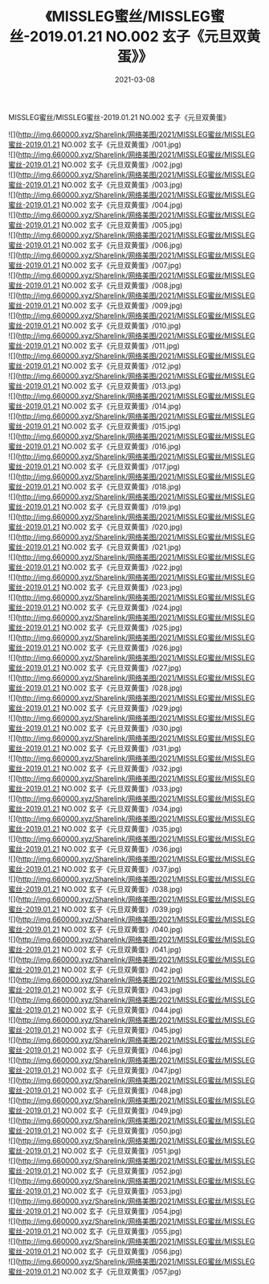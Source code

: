 ﻿---
layout: post
title:  《MISSLEG蜜丝/MISSLEG蜜丝-2019.01.21 NO.002 玄子《元旦双黄蛋》》
date:   2021-03-08
img: http://img.660000.xyz/Sharelink/网络美图/2021/MISSLEG蜜丝/MISSLEG蜜丝-2019.01.21 NO.002 玄子《元旦双黄蛋》/000.jpg
categories: [美女, 清纯, 唯美]
---

MISSLEG蜜丝/MISSLEG蜜丝-2019.01.21 NO.002 玄子《元旦双黄蛋》

 ![](http://img.660000.xyz/Sharelink/网络美图/2021/MISSLEG蜜丝/MISSLEG蜜丝-2019.01.21 NO.002 玄子《元旦双黄蛋》/001.jpg) <br>![](http://img.660000.xyz/Sharelink/网络美图/2021/MISSLEG蜜丝/MISSLEG蜜丝-2019.01.21 NO.002 玄子《元旦双黄蛋》/002.jpg) <br>![](http://img.660000.xyz/Sharelink/网络美图/2021/MISSLEG蜜丝/MISSLEG蜜丝-2019.01.21 NO.002 玄子《元旦双黄蛋》/003.jpg) <br>![](http://img.660000.xyz/Sharelink/网络美图/2021/MISSLEG蜜丝/MISSLEG蜜丝-2019.01.21 NO.002 玄子《元旦双黄蛋》/004.jpg) <br>![](http://img.660000.xyz/Sharelink/网络美图/2021/MISSLEG蜜丝/MISSLEG蜜丝-2019.01.21 NO.002 玄子《元旦双黄蛋》/005.jpg) <br>![](http://img.660000.xyz/Sharelink/网络美图/2021/MISSLEG蜜丝/MISSLEG蜜丝-2019.01.21 NO.002 玄子《元旦双黄蛋》/006.jpg) <br>![](http://img.660000.xyz/Sharelink/网络美图/2021/MISSLEG蜜丝/MISSLEG蜜丝-2019.01.21 NO.002 玄子《元旦双黄蛋》/007.jpg) <br>![](http://img.660000.xyz/Sharelink/网络美图/2021/MISSLEG蜜丝/MISSLEG蜜丝-2019.01.21 NO.002 玄子《元旦双黄蛋》/008.jpg) <br>![](http://img.660000.xyz/Sharelink/网络美图/2021/MISSLEG蜜丝/MISSLEG蜜丝-2019.01.21 NO.002 玄子《元旦双黄蛋》/009.jpg) <br>![](http://img.660000.xyz/Sharelink/网络美图/2021/MISSLEG蜜丝/MISSLEG蜜丝-2019.01.21 NO.002 玄子《元旦双黄蛋》/010.jpg) <br>![](http://img.660000.xyz/Sharelink/网络美图/2021/MISSLEG蜜丝/MISSLEG蜜丝-2019.01.21 NO.002 玄子《元旦双黄蛋》/011.jpg) <br>![](http://img.660000.xyz/Sharelink/网络美图/2021/MISSLEG蜜丝/MISSLEG蜜丝-2019.01.21 NO.002 玄子《元旦双黄蛋》/012.jpg) <br>![](http://img.660000.xyz/Sharelink/网络美图/2021/MISSLEG蜜丝/MISSLEG蜜丝-2019.01.21 NO.002 玄子《元旦双黄蛋》/013.jpg) <br>![](http://img.660000.xyz/Sharelink/网络美图/2021/MISSLEG蜜丝/MISSLEG蜜丝-2019.01.21 NO.002 玄子《元旦双黄蛋》/014.jpg) <br>![](http://img.660000.xyz/Sharelink/网络美图/2021/MISSLEG蜜丝/MISSLEG蜜丝-2019.01.21 NO.002 玄子《元旦双黄蛋》/015.jpg) <br>![](http://img.660000.xyz/Sharelink/网络美图/2021/MISSLEG蜜丝/MISSLEG蜜丝-2019.01.21 NO.002 玄子《元旦双黄蛋》/016.jpg) <br>![](http://img.660000.xyz/Sharelink/网络美图/2021/MISSLEG蜜丝/MISSLEG蜜丝-2019.01.21 NO.002 玄子《元旦双黄蛋》/017.jpg) <br>![](http://img.660000.xyz/Sharelink/网络美图/2021/MISSLEG蜜丝/MISSLEG蜜丝-2019.01.21 NO.002 玄子《元旦双黄蛋》/018.jpg) <br>![](http://img.660000.xyz/Sharelink/网络美图/2021/MISSLEG蜜丝/MISSLEG蜜丝-2019.01.21 NO.002 玄子《元旦双黄蛋》/019.jpg) <br>![](http://img.660000.xyz/Sharelink/网络美图/2021/MISSLEG蜜丝/MISSLEG蜜丝-2019.01.21 NO.002 玄子《元旦双黄蛋》/020.jpg) <br>![](http://img.660000.xyz/Sharelink/网络美图/2021/MISSLEG蜜丝/MISSLEG蜜丝-2019.01.21 NO.002 玄子《元旦双黄蛋》/021.jpg) <br>![](http://img.660000.xyz/Sharelink/网络美图/2021/MISSLEG蜜丝/MISSLEG蜜丝-2019.01.21 NO.002 玄子《元旦双黄蛋》/022.jpg) <br>![](http://img.660000.xyz/Sharelink/网络美图/2021/MISSLEG蜜丝/MISSLEG蜜丝-2019.01.21 NO.002 玄子《元旦双黄蛋》/023.jpg) <br>![](http://img.660000.xyz/Sharelink/网络美图/2021/MISSLEG蜜丝/MISSLEG蜜丝-2019.01.21 NO.002 玄子《元旦双黄蛋》/024.jpg) <br>![](http://img.660000.xyz/Sharelink/网络美图/2021/MISSLEG蜜丝/MISSLEG蜜丝-2019.01.21 NO.002 玄子《元旦双黄蛋》/025.jpg) <br>![](http://img.660000.xyz/Sharelink/网络美图/2021/MISSLEG蜜丝/MISSLEG蜜丝-2019.01.21 NO.002 玄子《元旦双黄蛋》/026.jpg) <br>![](http://img.660000.xyz/Sharelink/网络美图/2021/MISSLEG蜜丝/MISSLEG蜜丝-2019.01.21 NO.002 玄子《元旦双黄蛋》/027.jpg) <br>![](http://img.660000.xyz/Sharelink/网络美图/2021/MISSLEG蜜丝/MISSLEG蜜丝-2019.01.21 NO.002 玄子《元旦双黄蛋》/028.jpg) <br>![](http://img.660000.xyz/Sharelink/网络美图/2021/MISSLEG蜜丝/MISSLEG蜜丝-2019.01.21 NO.002 玄子《元旦双黄蛋》/029.jpg) <br>![](http://img.660000.xyz/Sharelink/网络美图/2021/MISSLEG蜜丝/MISSLEG蜜丝-2019.01.21 NO.002 玄子《元旦双黄蛋》/030.jpg) <br>![](http://img.660000.xyz/Sharelink/网络美图/2021/MISSLEG蜜丝/MISSLEG蜜丝-2019.01.21 NO.002 玄子《元旦双黄蛋》/031.jpg) <br>![](http://img.660000.xyz/Sharelink/网络美图/2021/MISSLEG蜜丝/MISSLEG蜜丝-2019.01.21 NO.002 玄子《元旦双黄蛋》/032.jpg) <br>![](http://img.660000.xyz/Sharelink/网络美图/2021/MISSLEG蜜丝/MISSLEG蜜丝-2019.01.21 NO.002 玄子《元旦双黄蛋》/033.jpg) <br>![](http://img.660000.xyz/Sharelink/网络美图/2021/MISSLEG蜜丝/MISSLEG蜜丝-2019.01.21 NO.002 玄子《元旦双黄蛋》/034.jpg) <br>![](http://img.660000.xyz/Sharelink/网络美图/2021/MISSLEG蜜丝/MISSLEG蜜丝-2019.01.21 NO.002 玄子《元旦双黄蛋》/035.jpg) <br>![](http://img.660000.xyz/Sharelink/网络美图/2021/MISSLEG蜜丝/MISSLEG蜜丝-2019.01.21 NO.002 玄子《元旦双黄蛋》/036.jpg) <br>![](http://img.660000.xyz/Sharelink/网络美图/2021/MISSLEG蜜丝/MISSLEG蜜丝-2019.01.21 NO.002 玄子《元旦双黄蛋》/037.jpg) <br>![](http://img.660000.xyz/Sharelink/网络美图/2021/MISSLEG蜜丝/MISSLEG蜜丝-2019.01.21 NO.002 玄子《元旦双黄蛋》/038.jpg) <br>![](http://img.660000.xyz/Sharelink/网络美图/2021/MISSLEG蜜丝/MISSLEG蜜丝-2019.01.21 NO.002 玄子《元旦双黄蛋》/039.jpg) <br>![](http://img.660000.xyz/Sharelink/网络美图/2021/MISSLEG蜜丝/MISSLEG蜜丝-2019.01.21 NO.002 玄子《元旦双黄蛋》/040.jpg) <br>![](http://img.660000.xyz/Sharelink/网络美图/2021/MISSLEG蜜丝/MISSLEG蜜丝-2019.01.21 NO.002 玄子《元旦双黄蛋》/041.jpg) <br>![](http://img.660000.xyz/Sharelink/网络美图/2021/MISSLEG蜜丝/MISSLEG蜜丝-2019.01.21 NO.002 玄子《元旦双黄蛋》/042.jpg) <br>![](http://img.660000.xyz/Sharelink/网络美图/2021/MISSLEG蜜丝/MISSLEG蜜丝-2019.01.21 NO.002 玄子《元旦双黄蛋》/043.jpg) <br>![](http://img.660000.xyz/Sharelink/网络美图/2021/MISSLEG蜜丝/MISSLEG蜜丝-2019.01.21 NO.002 玄子《元旦双黄蛋》/044.jpg) <br>![](http://img.660000.xyz/Sharelink/网络美图/2021/MISSLEG蜜丝/MISSLEG蜜丝-2019.01.21 NO.002 玄子《元旦双黄蛋》/045.jpg) <br>![](http://img.660000.xyz/Sharelink/网络美图/2021/MISSLEG蜜丝/MISSLEG蜜丝-2019.01.21 NO.002 玄子《元旦双黄蛋》/046.jpg) <br>![](http://img.660000.xyz/Sharelink/网络美图/2021/MISSLEG蜜丝/MISSLEG蜜丝-2019.01.21 NO.002 玄子《元旦双黄蛋》/047.jpg) <br>![](http://img.660000.xyz/Sharelink/网络美图/2021/MISSLEG蜜丝/MISSLEG蜜丝-2019.01.21 NO.002 玄子《元旦双黄蛋》/048.jpg) <br>![](http://img.660000.xyz/Sharelink/网络美图/2021/MISSLEG蜜丝/MISSLEG蜜丝-2019.01.21 NO.002 玄子《元旦双黄蛋》/049.jpg) <br>![](http://img.660000.xyz/Sharelink/网络美图/2021/MISSLEG蜜丝/MISSLEG蜜丝-2019.01.21 NO.002 玄子《元旦双黄蛋》/050.jpg) <br>![](http://img.660000.xyz/Sharelink/网络美图/2021/MISSLEG蜜丝/MISSLEG蜜丝-2019.01.21 NO.002 玄子《元旦双黄蛋》/051.jpg) <br>![](http://img.660000.xyz/Sharelink/网络美图/2021/MISSLEG蜜丝/MISSLEG蜜丝-2019.01.21 NO.002 玄子《元旦双黄蛋》/052.jpg) <br>![](http://img.660000.xyz/Sharelink/网络美图/2021/MISSLEG蜜丝/MISSLEG蜜丝-2019.01.21 NO.002 玄子《元旦双黄蛋》/053.jpg) <br>![](http://img.660000.xyz/Sharelink/网络美图/2021/MISSLEG蜜丝/MISSLEG蜜丝-2019.01.21 NO.002 玄子《元旦双黄蛋》/054.jpg) <br>![](http://img.660000.xyz/Sharelink/网络美图/2021/MISSLEG蜜丝/MISSLEG蜜丝-2019.01.21 NO.002 玄子《元旦双黄蛋》/055.jpg) <br>![](http://img.660000.xyz/Sharelink/网络美图/2021/MISSLEG蜜丝/MISSLEG蜜丝-2019.01.21 NO.002 玄子《元旦双黄蛋》/056.jpg) <br>![](http://img.660000.xyz/Sharelink/网络美图/2021/MISSLEG蜜丝/MISSLEG蜜丝-2019.01.21 NO.002 玄子《元旦双黄蛋》/057.jpg) <br>